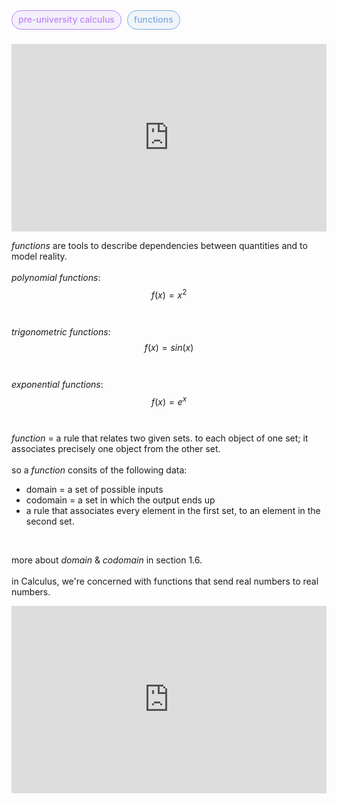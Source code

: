 <span style="font-weight: 500; background-color:rgba(155, 126, 222, 0.1); color: #c084fc; margin-right: 5px; padding: 5px 10px 7px; border: 1px solid #c084fc; border-radius: 1rem;">pre-university calculus</span> <span style="font-weight: 500; background-color:rgba(126, 171, 222, 0.1); color: #7eabde; padding: 5px 10px 7px; border: 1px solid #7eabde; border-radius: 1rem;">functions</span> <br /> <br />

<iframe width="100%" height="300" src="https://www.youtube.com/embed/UvpH5Uj7BuE?si=WjKBYlQln08lJPr7" title="YouTube video player" frameborder="0" allow="accelerometer; autoplay; clipboard-write; encrypted-media; gyroscope; picture-in-picture; web-share" referrerpolicy="strict-origin-when-cross-origin" allowfullscreen></iframe>
<br />

_functions_ are tools to describe dependencies between quantities and to model reality.
<br /><br />
_polynomial functions_:
$$f(x) = x^2$$
<br /><br />
_trigonometric functions_:
$$f(x) = sin(x)$$
<br /><br />
_exponential functions_:
$$f(x) = e^x$$
<br /><br />
_function_ = a rule that relates two given sets. to each object of one set; it associates precisely one object from the other set.
<br /><br />
so a _function_ consits of the following data:
<ul class="pl-4 list-disc">
    <li>domain = a set of possible inputs</li>
    <li>codomain = a set in which the output ends up</li>
    <li>a rule that associates every element in the first set, to an element in the second set.</li>
</ul>
<br />

more about _domain_ & _codomain_ in section 1.6.
<br /><br />
in Calculus, we're concerned with functions that send real numbers to real numbers.

<iframe width="100%" height="300" src="https://www.youtube.com/embed/isqc36BSKWo?si=K_PHZjYYaDP-nceH" title="YouTube video player" frameborder="0" allow="accelerometer; autoplay; clipboard-write; encrypted-media; gyroscope; picture-in-picture; web-share" referrerpolicy="strict-origin-when-cross-origin" allowfullscreen></iframe>

